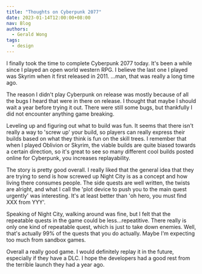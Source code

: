 ```yaml
---
title: "Thoughts on Cyberpunk 2077"
date: 2023-01-14T12:00:00+08:00
nav: Blog
authors:
  - Gerald Wong
tags:
  - design
---
```


I finally took the time to complete Cyberpunk 2077 today. 
It's been a while since I played an open world western RPG. 
I believe the last one I played was Skyrim when it first released in 2011. 
...man, that was really a long time ago. 

<!--more-->

The reason I didn't play Cyberpunk on release was mostly because of all the bugs I heard that were in there on release. I thought that maybe I should wait a year before trying it out. There were still some bugs, but thankfully I did not encounter anything game breaking.

Leveling up and figuring out what to build was fun. It seems that there isn't really a way to 'screw up' your build, so players can really express their builds based on what they think is fun on the skill trees. I remember that when I played Oblivion or Skyrim, the viable builds are quite biased towards a certain direction, so it's great to see so many different cool builds posted online for Cyberpunk, you increases replayability. 

The story is pretty good overall. I really liked that the general idea that they are trying to send is how screwed up Night City is as a concept and how living there consumes people. The side quests are well written, the twists are alright, and what I call the 'plot device to push you to the main quest urgently' was interesting. It's at least better than 'oh hero, you must find XXX from YYY'. 

Speaking of Night City, walking around was fine, but I felt that the repeatable quests in the game could be less...repeatitive. There really is only one kind of repeatable quest, which is just to take down enemies. Well, that's actually 99% of the quests that you do actually. Maybe I'm expecting too much from sandbox games.

Overall a really good game. I would definitely replay it in the future, especially if they have a DLC. I hope the developers had a good rest from the terrible launch they had a year ago.


